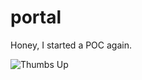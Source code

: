 # portal
Honey, I started a POC again.

![Thumbs Up](https://github.com/user-attachments/assets/b2f99ffe-1ba5-4cf9-9c19-09aaf0e7bd7e)
